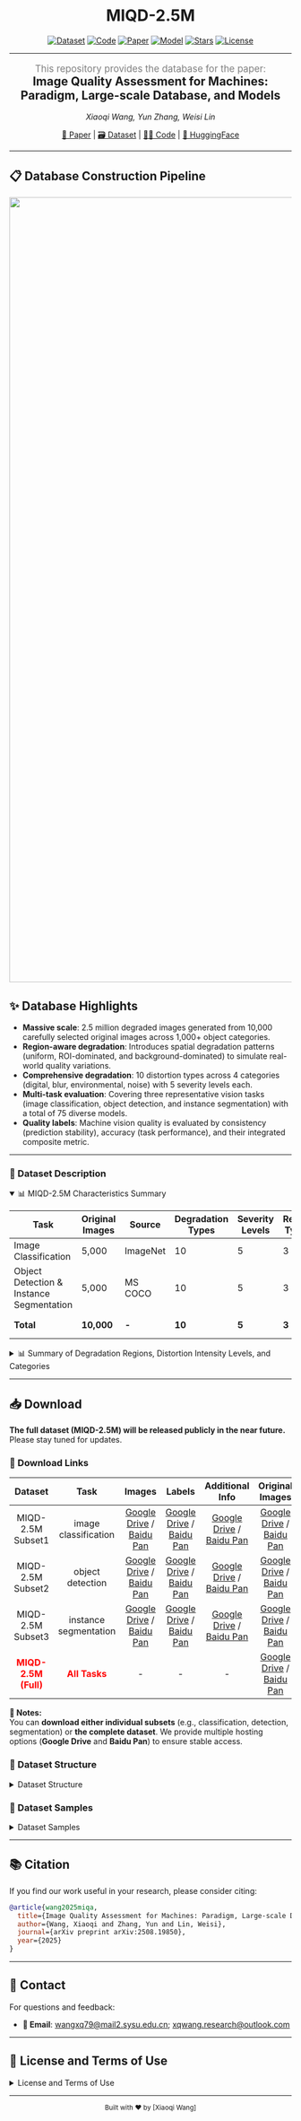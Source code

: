 <div align="center">

# MIQD-2.5M

[![Dataset](https://img.shields.io/badge/Dataset-Available-brightgreen?logo=github)](https://github.com/XiaoqiWang/MIQD-2.5M)
[![Code](https://img.shields.io/badge/Code-Available-orange?logo=github)](https://github.com/XiaoqiWang/MIQA)
[![Paper](https://img.shields.io/badge/Paper-arXiv-b31b1b?logo=arxiv)](https://arxiv.org/abs/2508.19850)
[![Model](https://img.shields.io/badge/Model-HuggingFace-yellow?logo=huggingface)](https://huggingface.co/)
[![Stars](https://img.shields.io/github/stars/XiaoqiWang/MIQD-2.5M?style=social&logo=github)](https://github.com/XiaoqiWang/MIQD-2.5M)
[![License](https://img.shields.io/badge/License-MIT-blue.svg?logo=open-source-initiative)](LICENSE)

</div>

---

<div align="center">


<p align="center" style="color:gray; margin-bottom:0.01em; font-size:1.2em">
This repository provides the database for the paper:
</p>
<h2 align="center" style="margin-top:0.01em;">
Image Quality Assessment for Machines: Paradigm, Large-scale Database, and Models
</h2>

*Xiaoqi Wang, Yun Zhang, Weisi Lin*  

[📖 Paper](https://arxiv.org/abs/2508.19850) | [🗃️ Dataset](https://github.com/XiaoqiWang/MIQD-2.5M) | [👨‍💻 Code](https://github.com/XiaoqiWang/MIQA) | [🤗 HuggingFace](https://huggingface.co/)  

</div>


---

## 📋 Database Construction Pipeline
<div align="center">
  <img src="./assets/database.bmp" alt="Example Image" width="1400"/>
</div>

## ✨ Database Highlights

- **Massive scale**: 2.5 million degraded images generated from 10,000 carefully selected original images across 1,000+ object categories.
- **Region-aware degradation**: Introduces spatial degradation patterns (uniform, ROI-dominated, and background-dominated) to simulate real-world quality variations.
- **Comprehensive degradation**: 10 distortion types across 4 categories (digital, blur, environmental, noise) with 5 severity levels each.
- **Multi-task evaluation**: Covering three representative vision tasks (image classification, object detection, and instance segmentation) with a total of 75 diverse models.
- **Quality labels**: Machine vision quality is evaluated by consistency (prediction stability), accuracy (task performance), and their integrated composite metric.
---

### 📝 Dataset Description 
<details open>
<summary>📊 MIQD-2.5M Characteristics Summary</summary>

<sub> 

| Task | Original Images | Source | Degradation Types | Severity Levels | Region Types | Object Categories | Degraded Images | Resolution Range |
|------|-----------------|--------|-------------------|-----------------|--------------|-------------------|-----------------|------------------|
| Image Classification | 5,000 | ImageNet | 10 | 5 | 3 | 1,000 | 1,250,000 | 262×415 ~ 4288×2848 |
| Object Detection & Instance Segmentation | 5,000 | MS COCO | 10 | 5 | 3 | 80 | 1,250,000 | 200×145 ~ 640×640 |
| **Total** | **10,000** | **-** | **10** | **5** | **3** | **≥1,000** | **2,500,000** | **200×145 ~ 4288×2848** |
</sub>
</details> 

<details >
<summary>📊 Summary of Degradation Regions, Distortion Intensity Levels, and Categories  </summary>

<sub>
Each pair **(x, y)** represents ROI distortion intensity `x` and background distortion intensity `y`.
<table>
  <thead>
    <tr>
      <th>Degraded Region</th>
      <th>Degraded Severity</th>
      <th>Degraded Region</th>
      <th>Degraded Severity</th>
      <th>Degraded Region</th>
      <th>Degraded Severity</th>
      <th>Degraded Category</th>
      <th>Degraded Name</th>
    </tr>
  </thead>
  <tbody>
    <tr>
      <td rowspan="10"><b>Uniform Distortion (UD)</b></td>
      <td>(1, 1)</td>
      <td rowspan="10"><b>ROI-Dominated Distortion (ROI-DD)</b></td>
      <td>(2, 1)</td>
      <td rowspan="10"><b>Background-Dominated Distortion (BG-DD)</b></td>
      <td>(1, 2)</td>
      <td rowspan="3">Digital</td>
      <td>Contrast</td>
    </tr>
    <tr>
      <td></td>
      <td>(3, 1)</td>
      <td>(1, 3)</td>
      <td>Pixelate</td>
    </tr>
    <tr>
      <td>(2, 2)</td>
      <td>(4, 1)</td>
      <td>(1, 4)</td>
      <td>JPEG</td>
    </tr>
    <tr>
      <td></td>
      <td>(5, 1)</td>
      <td>(1, 5)</td>
      <td rowspan="3">Blur</td>
      <td>Motion blur</td>
    </tr>
    <tr>
      <td>(3, 3)</td>
      <td>(3, 2)</td>
      <td>(2, 3)</td>
      <td>Defocus blur</td>
    </tr>
    <tr>
      <td></td>
      <td>(4, 2)</td>
      <td>(2, 4)</td>
      <td>Glass blur</td>
    </tr>
    <tr>
      <td>(4, 4)</td>
      <td>(5, 2)</td>
      <td>(2, 5)</td>
      <td rowspan="3">Environmental Conditions</td>
      <td>Fog</td>
    </tr>
    <tr>
      <td></td>
      <td>(4, 3)</td>
      <td>(3, 4)</td>
      <td>Snow</td>
    </tr>
    <tr>
      <td>(5, 5)</td>
      <td>(5, 3)</td>
      <td>(3, 5)</td>
      <td>Darkness</td>
    </tr>
    <tr>
      <td></td>
      <td>(5, 4)</td>
      <td>(4, 5)</td>
      <td>Noise</td>
      <td>Gaussian noise</td>
    </tr>
  </tbody>
</table>
</sub>
</details> 

---

## 📥 Download
**The full dataset (MIQD-2.5M) will be released publicly in the near future.** Please stay tuned for updates.  
### 🔗 Download Links

|    **Dataset**    |       **Task**        |              **Images**               | **Labels** | **Additional Info** | **Original Images** | **Full Dataset** | **Size** |
|:-----------------:|:---------------------:|:-------------------------------------:|:----------:|:-------------------:|:-------------------:|:----------------:|:--------:|
| MIQD-2.5M Subset1 | image classification  | [Google Drive](链接) / [Baidu Pan](链接) | [Google Drive](链接) / [Baidu Pan](链接) | [Google Drive](链接) / [Baidu Pan](链接) | [Google Drive](链接) / [Baidu Pan](链接) | - | ~800 GB |
| MIQD-2.5M Subset2 |   object detection    | [Google Drive](链接) / [Baidu Pan](链接) | [Google Drive](链接) / [Baidu Pan](链接) | [Google Drive](链接) / [Baidu Pan](链接) | [Google Drive](链接) / [Baidu Pan](链接) | - | ~600 GB |
| MIQD-2.5M Subset3 | instance segmentation | [Google Drive](链接) / [Baidu Pan](链接) | [Google Drive](链接) / [Baidu Pan](链接) | [Google Drive](链接) / [Baidu Pan](链接) | [Google Drive](链接) / [Baidu Pan](链接) | - | ~700 GB |
| <span style="color:red">**MIQD-2.5M (Full)**</span> | <span style="color:red">**All Tasks**</span> | - | - | - | [Google Drive](链接) / [Baidu Pan](链接) | [Google Drive](全集链接) / [Baidu Pan](全集链接) | **~2.1 TB** |
**📌 Notes:**  
You can **download either individual subsets** (e.g., classification, detection, segmentation) or **the complete dataset**. We provide multiple hosting options (**Google Drive** and **Baidu Pan**) to ensure stable access.

### 📂 Dataset Structure
<details>
<summary>Dataset Structure</summary>

<sub> 

```
MIQD_2.5M/
├── miqd_cls/                        # Image classification subset
│   ├── images/                      
│   │   ├── folder1/
│   │   ├── folder2/
│   │   └── ...
│   ├── labels/                     
│   │   └── cls_labels.csv
│   └── metadata/                    
│       └── cls_info.json
│
├── miqd_det/                        # Object detection subset
.......
│
├── miqd_ins/                        # Instance segmentation subset
 ......
│
└── README.md

```
</sub>
</details>

### 🧪 Dataset Samples
<details>
<summary>Dataset Samples</summary>

<sub> 
<div align="center">
  <img src="./assets/examples.png" alt="Example Image" width="1400"/>
</div>
Sample illustration showcasing the corresponding  
<span style="color:#9ACD32; font-weight:bold">PSNR</span>,  
<span style="color:#556B2F; font-weight:bold">SSIM</span>, and  
<span style="color:#006400; font-weight:bold">LPIPS</span> values,
along with the predicted <span style="color:#6495ED; font-weight:bold"> Consistency</span>,  
<span style="color:#000080; font-weight:bold">Accuracy</span>, and <span style="color:#191970; font-weight:bold">Composite</span> scores, and their respective ground-truth<span style="color:#FF7F50; font-weight:bold"> Consistency</span>, <span style="color:#FF4500; font-weight:bold">Accuracy</span>, and<span style="color:#8B4513; font-weight:bold"> Composite</span> scores.  
Panels (a)–(d), (e)–(g), and (h)–(j) present example images along with MIQA-related scores for image classification under UD, object detection under ROI-DD, and instance segmentation under BG-DD, respectively. Numbers in parentheses indicate distortion severity in ROI and background regions.
Note: Lower LPIPS indicates higher perceptual quality, whereas higher values are preferred for other metrics.

</sub>
</details>

---

## 📚 Citation

If you find our work useful in your research, please consider citing:

```bibtex
@article{wang2025miqa,
  title={Image Quality Assessment for Machines: Paradigm, Large-scale Database, and Models},
  author={Wang, Xiaoqi and Zhang, Yun and Lin, Weisi},
  journal={arXiv preprint arXiv:2508.19850},
  year={2025}
}
```

---

## 📮 Contact

For questions and feedback:

- **📧 Email**: wangxq79@mail2.sysu.edu.cn; xqwang.research@outlook.com

---

## 📄 License and Terms of Use

<details>
<summary>License and Terms of Use</summary>

<sub>

- License: This project is released under the [MIT License]. See the LICENSE file for details.
- Academic Use Only: The dataset is released solely for non-commercial research and educational purposes.
- Data Sources Disclaimer: All source images originate from publicly available datasets, and copyright remains with the original owners.
- Citation Requirement: Users must cite the associated paper(s) when using the dataset in publications.
- Responsibility: Users are fully responsible for compliance with local laws and ethical standards when using the dataset.

</sub>
</details>
 
---

<div align="center">
  <sub>Built with ❤️ by [Xiaoqi Wang]</sub>
</div>